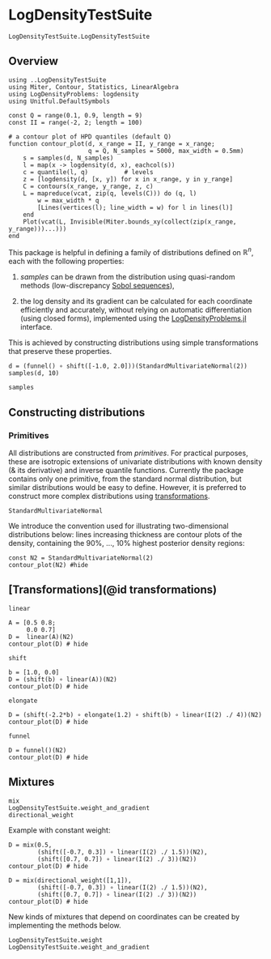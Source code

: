 # LogDensityTestSuite

```@docs
LogDensityTestSuite.LogDensityTestSuite
```

## Overview

```@setup all
using ..LogDensityTestSuite
using Miter, Contour, Statistics, LinearAlgebra
using LogDensityProblems: logdensity
using Unitful.DefaultSymbols

const Q = range(0.1, 0.9, length = 9)
const II = range(-2, 2; length = 100)

# a contour plot of HPD quantiles (default Q)
function contour_plot(d, x_range = II, y_range = x_range;
                      q = Q, N_samples = 5000, max_width = 0.5mm)
    s = samples(d, N_samples)
    l = map(x -> logdensity(d, x), eachcol(s))
    c = quantile(l, q)          # levels
    z = [logdensity(d, [x, y]) for x in x_range, y in y_range]
    C = contours(x_range, y_range, z, c)
    L = mapreduce(vcat, zip(q, levels(C))) do (q, l)
        w = max_width * q
        [Lines(vertices(l); line_width = w) for l in lines(l)]
    end
    Plot(vcat(L, Invisible(Miter.bounds_xy(collect(zip(x_range, y_range)))...)))
end
```

This package is helpful in defining a family of distributions defined on $\mathbb{R}^n$, each with the following properties:

1. *samples* can be drawn from the distribution using quasi-random methods (low-discrepancy [Sobol sequences](https://en.wikipedia.org/wiki/Sobol_sequence)),

2. the log density and its gradient can be calculated for each coordinate efficiently and accurately, without relying on automatic differentiation (using closed forms), implemented using the [LogDensityProblems.jl](https://github.com/tpapp/LogDensityProblems.jl) interface.

This is achieved by constructing distributions using simple transformations that preserve these properties.

```@example all
d = (funnel() ∘ shift([-1.0, 2.0]))(StandardMultivariateNormal(2))
samples(d, 10)
```

```@docs
samples
```

## Constructing distributions

### Primitives

All distributions are constructed from *primitives*. For practical purposes, these are isotropic extensions of univariate distributions with known density (& its derivative) and inverse quantile functions. Currently the package contains only one primitive, from the standard normal distribution, but similar distributions would be easy to define. However, it is preferred to construct more complex distributions using [transformations](@ref).

```@docs
StandardMultivariateNormal
```

We introduce the convention used for illustrating two-dimensional distributions below: lines increasing thickness are contour plots of the density, containing the 90%, ..., 10% highest posterior density regions:

```@example all
const N2 = StandardMultivariateNormal(2)
contour_plot(N2) #hide
```

## [Transformations](@id transformations)

```@docs
linear
```

```@example all
A = [0.5 0.8;
     0.0 0.7]
D =  linear(A)(N2)
contour_plot(D) # hide
```

```@docs
shift
```

```@example all
b = [1.0, 0.0]
D = (shift(b) ∘ linear(A))(N2)
contour_plot(D) # hide
```

```@docs
elongate
```

```@example all
D = (shift(-2.2*b) ∘ elongate(1.2) ∘ shift(b) ∘ linear(I(2) ./ 4))(N2)
contour_plot(D) # hide
```

```@docs
funnel
```

```@example all
D = funnel()(N2)
contour_plot(D) # hide
```

## Mixtures

```@docs
mix
LogDensityTestSuite.weight_and_gradient
directional_weight
```

Example with constant weight:

```@example all
D = mix(0.5, 
        (shift([-0.7, 0.3]) ∘ linear(I(2) ./ 1.5))(N2),
        (shift([0.7, 0.7]) ∘ linear(I(2) ./ 3))(N2))
contour_plot(D) # hide        
```


```@example all
D = mix(directional_weight([1,1]), 
        (shift([-0.7, 0.3]) ∘ linear(I(2) ./ 1.5))(N2),
        (shift([0.7, 0.7]) ∘ linear(I(2) ./ 3))(N2))
contour_plot(D) # hide        
```

New kinds of mixtures that depend on coordinates can be created by implementing the methods below.

```@doc
LogDensityTestSuite.weight
LogDensityTestSuite.weight_and_gradient
```
